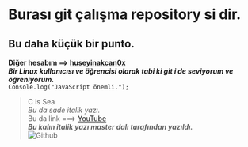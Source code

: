 # Burası git çalışma repository si dir. <br /> #
## Bu daha küçük bir punto. <br /> ##
**Diğer hesabım ==> [huseyinakcan0x](https://github.com/huseyinakcan0x)**<br />
***Bir Linux kullanıcısı ve öğrencisi olarak tabi ki git i de seviyorum ve öğreniyorum.***<br />
```Console.log("JavaScript önemli.");```<br />
>C is Sea<br />
_Bu da sade italik yazı._<br />
Bu da link ===> [YouTube](https://www.youtube.com/)<br />
***Bu kalın italik yazı master dalı tarafından yazıldı.***<br />
![Github](https://cdn.pixabay.com/photo/2021/05/17/18/21/social-media-6261530_1280.png)<br />
